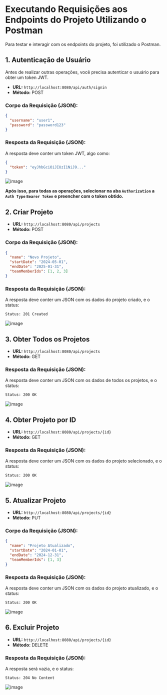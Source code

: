 # Executando Requisições aos Endpoints do Projeto Utilizando o Postman

Para testar e interagir com os endpoints do projeto, foi utilizado o Postman.

## 1. Autenticação de Usuário

Antes de realizar outras operações, você precisa autenticar o usuário para obter um token JWT.

- **URL:** `http://localhost:8080/api/auth/signin`
- **Método:** POST

### Corpo da Requisição (JSON):

```json
{
  "username": "user1",
  "password": "password123"
}
```

### Resposta da Requisição (JSON):

A resposta deve conter um token JWT, algo como:
```json
{
  "token": "eyJhbGciOiJIUzI1NiJ9..."
}
```

![image](https://github.com/augustaklug/projectManager/assets/56510700/39c4c5ce-6837-4452-a8d8-6ea1eb004cd1)

**Após isso, para todas as operações, selecionar na aba ```Authorization``` a ```Auth Type``` ```Bearer Token``` e preencher com o token obtido.**

## 2. Criar Projeto
- **URL:** `http://localhost:8080/api/projects`
- **Método:** POST

### Corpo da Requisição (JSON):

```json
{
  "name": "Novo Projeto",
  "startDate": "2024-05-01",
  "endDate": "2025-01-31",
  "teamMemberIds": [1, 2, 3]
}
```

### Resposta da Requisição (JSON):

A resposta deve conter um JSON com os dados do projeto criado, e o status:

```Status: 201 Created```

![image](https://github.com/augustaklug/projectManager/assets/56510700/2af30e63-d21d-4616-b868-fa8b9240a840)

## 3. Obter Todos os Projetos
- **URL:** `http://localhost:8080/api/projects`
- **Método:** GET

### Resposta da Requisição (JSON):

A resposta deve conter um JSON com os dados de todos os projetos, e o status:

```Status: 200 OK```

![image](https://github.com/augustaklug/projectManager/assets/56510700/35f7e69e-aac1-4353-9fba-18344d94159d)

## 4. Obter Projeto por ID
- **URL:** `http://localhost:8080/api/projects/{id}`
- **Método:** GET

### Resposta da Requisição (JSON):

A resposta deve conter um JSON com os dados do projeto selecionado, e o status:

```Status: 200 OK```

![image](https://github.com/augustaklug/projectManager/assets/56510700/54a7132b-e570-44f4-a38f-133f9c3579a8)

## 5. Atualizar Projeto
- **URL:** `http://localhost:8080/api/projects/{id}`
- **Método:** PUT

### Corpo da Requisição (JSON):

```json
{
  "name": "Projeto Atualizado",
  "startDate": "2024-01-01",
  "endDate": "2024-12-31",
  "teamMemberIds": [1, 3]
}
```

### Resposta da Requisição (JSON):

A resposta deve conter um JSON com os dados do projeto atualizado, e o status:

```Status: 200 OK```

![image](https://github.com/augustaklug/projectManager/assets/56510700/05b6b8b9-387f-44a2-8512-96282e27da2f)

## 6. Excluir Projeto
- **URL:** `http://localhost:8080/api/projects/{id}`
- **Método:** DELETE

### Resposta da Requisição (JSON):

A resposta será vazia, e o status:

```Status: 204 No Content```

![image](https://github.com/augustaklug/projectManager/assets/56510700/ebcb49ad-7ab8-4d64-a860-2cfd69d95de7)

